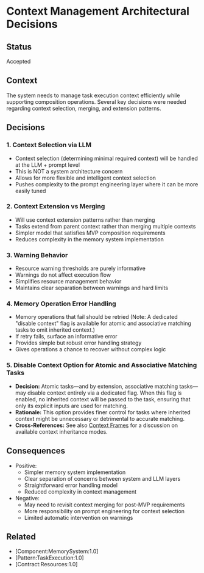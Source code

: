 # Context Management Architectural Decisions

## Status
Accepted

## Context
The system needs to manage task execution context efficiently while supporting composition operations. Several key decisions were needed regarding context selection, merging, and extension patterns.

## Decisions

### 1. Context Selection via LLM
- Context selection (determining minimal required context) will be handled at the LLM + prompt level
- This is NOT a system architecture concern
- Allows for more flexible and intelligent context selection
- Pushes complexity to the prompt engineering layer where it can be more easily tuned

### 2. Context Extension vs Merging
- Will use context extension patterns rather than merging
- Tasks extend from parent context rather than merging multiple contexts
- Simpler model that satisfies MVP composition requirements
- Reduces complexity in the memory system implementation

### 3. Warning Behavior
- Resource warning thresholds are purely informative
- Warnings do not affect execution flow
- Simplifies resource management behavior
- Maintains clear separation between warnings and hard limits

### 4. Memory Operation Error Handling
- Memory operations that fail should be retried (Note: A dedicated "disable context" flag is available for atomic and associative matching tasks to omit inherited context.)
- If retry fails, surface an informative error
- Provides simple but robust error handling strategy
- Gives operations a chance to recover without complex logic

### 5. Disable Context Option for Atomic and Associative Matching Tasks
- **Decision:** Atomic tasks—and by extension, associative matching tasks—may disable context entirely via a dedicated flag. When this flag is enabled, no inherited context will be passed to the task, ensuring that only its explicit inputs are used for matching.
- **Rationale:** This option provides finer control for tasks where inherited context might be unnecessary or detrimental to accurate matching.
- **Cross‑References:** See also [Context Frames](../patterns/context-frames.md) for a discussion on available context inheritance modes.

## Consequences
- Positive:
  - Simpler memory system implementation
  - Clear separation of concerns between system and LLM layers
  - Straightforward error handling model
  - Reduced complexity in context management
- Negative:
  - May need to revisit context merging for post-MVP requirements
  - More responsibility on prompt engineering for context selection
  - Limited automatic intervention on warnings

## Related
- [Component:MemorySystem:1.0]
- [Pattern:TaskExecution:1.0]
- [Contract:Resources:1.0]
